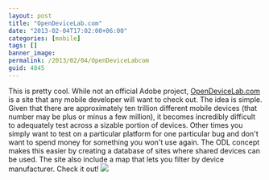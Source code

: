 ```yaml
---
layout: post
title: "OpenDeviceLab.com"
date: "2013-02-04T17:02:00+06:00"
categories: [mobile]
tags: []
banner_image: 
permalink: /2013/02/04/OpenDeviceLabcom
guid: 4845
---
```


This is pretty cool. While not an official Adobe project, <a href="http://www.opendevicelab.com">OpenDeviceLab.com</a> is a site that any mobile developer will want to check out. The idea is simple. Given that there are approximately ten trillion different mobile devices (that number may be plus or minus a few million), it becomes incredibly difficult to adequately test across a sizable portion of devices. Other times you simply want to test on a particular platform for one particular bug and don't want to spend money for something you won't use again. The ODL concept makes this easier by creating a database of sites where shared devices can be used. The site also include a map that lets you filter by device manufacturer. Check it out!
<img src="https://static.raymondcamden.com/images/odlcom.png" />